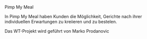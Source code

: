 Pimp My Meal

In Pimp My Meal haben Kunden die Möglichkeit, Gerichte
nach ihrer individuellen Erwartungen zu kreiieren und 
zu bestelen.

Das WT-Projekt wird geführt von Marko Prodanovic
